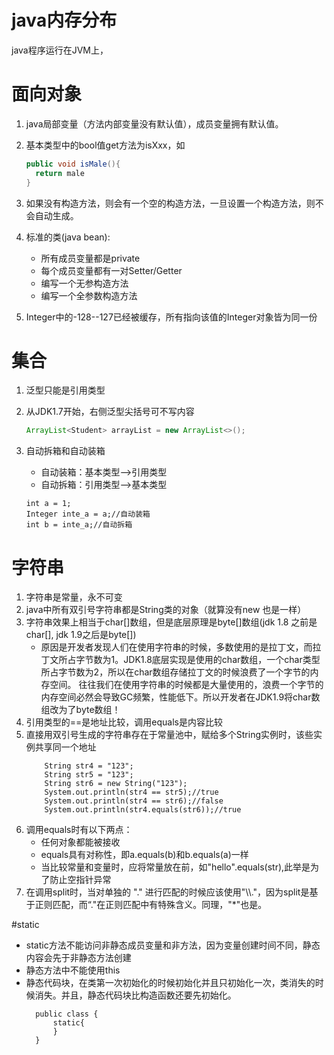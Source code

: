 # java内存分布
java程序运行在JVM上，

# 面向对象

1. java局部变量（方法内部变量没有默认值），成员变量拥有默认值。

2. 基本类型中的bool值get方法为isXxx，如

   ```java
   public void isMale(){
     return male
   }
   ```

 3. 如果没有构造方法，则会有一个空的构造方法，一旦设置一个构造方法，则不会自动生成。
 4. 标准的类(java bean):
    - 所有成员变量都是private
    - 每个成员变量都有一对Setter/Getter
    - 编写一个无参构造方法
    - 编写一个全参数构造方法

5. Integer中的-128--127已经被缓存，所有指向该值的Integer对象皆为同一份

# 集合

1. 泛型只能是引用类型

2. 从JDK1.7开始，右侧泛型尖括号可不写内容

   ```java
   ArrayList<Student> arrayList = new ArrayList<>();
   ```

3. 自动拆箱和自动装箱

   - 自动装箱：基本类型-->引用类型
   - 自动拆箱：引用类型-->基本类型
    ```
   int a = 1;
   Integer inte_a = a;//自动装箱
   int b = inte_a;//自动拆箱
    ```

# 字符串

1. 字符串是常量，永不可变
2. java中所有双引号字符串都是String类的对象（就算没有new 也是一样）
3. 字符串效果上相当于char[]数组，但是底层原理是byte[]数组(jdk 1.8 之前是char[], jdk 1.9之后是byte[])
    - 原因是开发者发现人们在使用字符串的时候，多数使用的是拉丁文，而拉丁文所占字节数为1。JDK1.8底层实现是使用的char数组，一个char类型所占字节数为2，所以在char数组存储拉丁文的时候浪费了一个字节的内存空间。
      往往我们在使用字符串的时候都是大量使用的，浪费一个字节的内存空间必然会导致GC频繁，性能低下。所以开发者在JDK1.9将char数组改为了byte数组！
4. 引用类型的==是地址比较，调用equals是内容比较
5. 直接用双引号生成的字符串存在于常量池中，赋给多个String实例时，该些实例共享同一个地址
    ```
        String str4 = "123";
        String str5 = "123";
        String str6 = new String("123");
        System.out.println(str4 == str5);//true
        System.out.println(str4 == str6);//false
        System.out.println(str4.equals(str6));//true
    ```
6. 调用equals时有以下两点：
    - 任何对象都能被接收
    - equals具有对称性，即a.equals(b)和b.equals(a)一样
    - 当比较常量和变量时，应将常量放在前，如"hello".equals(str),此举是为了防止空指针异常
7. 在调用split时，当对单独的 "." 进行匹配的时候应该使用"\\\\."，因为split是基于正则匹配，而“."在正则匹配中有特殊含义。同理，"*"也是。

#static
- static方法不能访问非静态成员变量和非方法，因为变量创建时间不同，静态内容会先于非静态方法创建
- 静态方法中不能使用this
- 静态代码块，在类第一次初始化的时候初始化并且只初始化一次，类消失的时候消失。并且，静态代码块比构造函数还要先初始化。
  ```
    public class {
        static{
        }
    }
  ```
